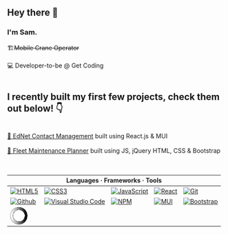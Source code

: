 

<h2>Hey there 👋</h2>
<h3>I'm Sam.</h3>
<P> 🏗️<s>Mobile Crane Operator</s><br>  
<br>💻 Developer-to-be @ Get Coding<br>
<br><h2>I recently built my first few projects, check them out below! 👇 </h2>
<br><a href="https://samtessier.github.io/Contact-Management/">🦉 EdNet Contact Management<a> built using React.js & MUI<br>
 <br><a href="https://samtessier.github.io/Maintenance-Planner/">🚌 Fleet Maintenance Planner<a> built using JS, jQuery HTML, CSS & Bootstrap<br>
 <br><br>
<table>
 <thead>
  <tr>
   <th colspan="5" align="center">Languages  ·  Frameworks  ·  Tools</th>
  </tr>
 </thead>
 <tbody>
  <tr>
   <td><a href="https://developer.mozilla.org/en-US/docs/Web/HTML" rel="nofollow"><img align="center" src="https://cdn.jsdelivr.net/gh/devicons/devicon/icons/html5/html5-original-wordmark.svg" alt="HTML5" height="40" width="40" style="max-width: 100%;"></a></td>
   <td><a href="https://developer.mozilla.org/en-US/docs/Web/CSS" rel="nofollow"><img align="center" src="https://cdn.jsdelivr.net/gh/devicons/devicon/icons/css3/css3-original-wordmark.svg" alt="CSS3" height="40" width="40" style="max-width: 100%;"></a></td>
   <td><a href="https://developer.mozilla.org/en-US/docs/Web/JavaScript" rel="nofollow"><img align="center" src="https://cdn.jsdelivr.net/gh/devicons/devicon/icons/javascript/javascript-original.svg" alt="JavaScript" height="40" width="40" style="max-width: 100%;"></a></td>
   <td><a href="https://reactjs.org" rel="nofollow"><img align="center" src="https://cdn.jsdelivr.net/gh/devicons/devicon/icons/react/react-original-wordmark.svg" alt="React" height="40" width="40" style="max-width: 100%;"></a></td>
   <td><a href="https://git-scm.com" rel="nofollow"><img align="center" src="https://cdn.jsdelivr.net/gh/devicons/devicon/icons/git/git-plain-wordmark.svg" alt="Git" height="40" width="40" style="max-width: 100%;"></a></td>
  </tr>
  <tr>
   <td><a href="https://github.com"><img align="center" src="https://cdn.jsdelivr.net/gh/devicons/devicon/icons/github/github-original.svg" alt="Github" height="40" width="40" style="max-width: 100%;"></a></td>
   <td><a href="https://code.visualstudio.com" rel="nofollow"><img align="center" src="https://cdn.jsdelivr.net/gh/devicons/devicon/icons/vscode/vscode-original-wordmark.svg" alt="Visual Studio Code" height="40" width="40" style="max-width: 100%;"></a></td>
   <td><a href="https://www.npmjs.com/" rel="nofollow"><img align="center" src="https://cdn.jsdelivr.net/gh/devicons/devicon/icons/npm/npm-original-wordmark.svg" alt="NPM" height="40" width="40" style="max-width: 100%;"></a></td>
   <td><a href="https://mui.com/" rel="nofollow"><img align="center" src="https://cdn.jsdelivr.net/gh/devicons/devicon/icons/materialui/materialui-original.svg" alt="MUI" height="40" width="40" style="max-width: 100%;"></a></td>
    <td><a href="https://getbootstrap.com/" rel="nofollow"><img align="center" src="https://cdn.jsdelivr.net/gh/devicons/devicon/icons/bootstrap/bootstrap-original-wordmark.svg" alt="Bootstrap" height="40" width="40" style="max-width: 100%;"></a></td>
  </tr>
  <tr>
   <td>
      <img align="center" src="6 (1).gif" alt="Bootstrap" title="I'm currently learning backend, check back soon!" height="40" width="40" style="max-width: 100%;">
   </td>
  </tr>
 </tbody>
</table>


